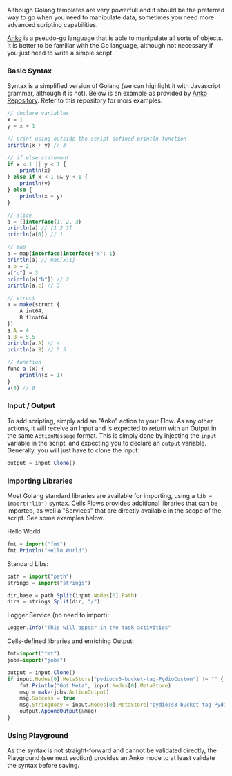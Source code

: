 Although Golang templates are very powerfull and it should be the preferred way to go when you need to manipulate data, sometimes you need more advanced scripting capabilities.

[Anko](https://github.com/mattn/anko) is a pseudo-go language that is able to manipulate all sorts of objects. It is better to be familiar with the Go language, although not necessary if you just need to write a simple script.

### Basic Syntax

Syntax is a simplified version of Golang (we can highlight it with Javascript grammar, although it is not). Below is an example as provided by [Anko Repository](https://github.com/mattn/anko). Refer to this repository for mors examples.

```javascript
// declare variables
x = 1
y = x + 1

// print using outside the script defined println function
println(x + y) // 3

// if else statement
if x < 1 || y < 1 {
	println(x)
} else if x < 1 && y < 1 {
	println(y)
} else {
	println(x + y)
}

// slice
a = []interface{1, 2, 3}
println(a) // [1 2 3]
println(a[0]) // 1

// map
a = map[interface]interface{"x": 1}
println(a) // map[x:1]
a.b = 2
a["c"] = 3
println(a["b"]) // 2
println(a.c) // 3

// struct
a = make(struct {
	A int64,
	B float64
})
a.A = 4
a.B = 5.5
println(a.A) // 4
println(a.B) // 5.5

// function
func a (x) {
	println(x + 1)
}
a(5) // 6
```


### Input / Output

To add scripting, simply add an "Anko" action to your Flow. As any other actions, it will receive an Input and is expected to return with an Output in the same `ActionMessage` format. This is simply done by injecting the `input` variable in the script, and expecting you to declare an `output` variable. Generally, you will just have to clone the input: 
```javascript
output = input.Clone()
```

### Importing Libraries

Most Golang standard libraries are available for importing, using a `lib = import("lib")` syntax. Cells Flows provides additional libraries that can be imported, as well a "Services" that are directly available in the scope of the script. See some examples below. 

Hello World: 
```javascript
fmt = import("fmt")
fmt.Println("Hello World")
```

Standard Libs: 
```javascript
path = import("path")
strings = import("strings")

dir,base = path.Split(input.Nodes[0].Path) 
dirs = strings.Split(dir, "/")
```

Logger Service (no need to import):
```javascript
Logger.Info("This will appear in the task activities"
```

Cells-defined libraries and enriching Output: 
```javascript
fmt=import("fmt")
jobs=import("jobs")

output = input.Clone()
if input.Nodes[0].MetaStore["pydio:s3-bucket-tag-PydioCustom"] != "" {
    fmt.Println("Got Meta", input.Nodes[0].MetaStore)
	msg = make(jobs.ActionOutput)
	msg.Success = true
	msg.StringBody = input.Nodes[0].MetaStore["pydio:s3-bucket-tag-PydioCustom"];
	output.AppendOutput(&msg)
}
```

### Using Playground

As the syntax is not straight-forward and cannot be validated directly, the Playground (see next section) provides an Anko mode to at least validate the syntax before saving.